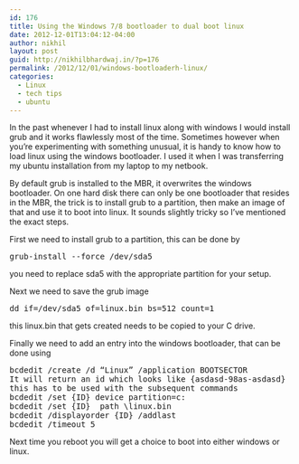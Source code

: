 ```yaml
---
id: 176
title: Using the Windows 7/8 bootloader to dual boot linux
date: 2012-12-01T13:04:12-04:00
author: nikhil
layout: post
guid: http://nikhilbhardwaj.in/?p=176
permalink: /2012/12/01/windows-bootloaderh-linux/
categories:
  - Linux
  - tech tips
  - ubuntu
---
```

In the past whenever I had to install linux along with windows I would install grub and it works flawlessly most of the time. Sometimes however when you&#8217;re experimenting with something unusual, it is handy to know how to load linux using the windows bootloader. I used it when I was transferring my ubuntu installation from my laptop to my netbook.
<!--more-->


By default grub is installed to the MBR, it overwrites the windows bootloader. On one hard disk there can only be one bootloader that resides in the MBR, the trick is to install grub to a partition, then make an image of that and use it to boot into linux. It sounds slightly tricky so I&#8217;ve mentioned the exact steps.

First we need to install grub to a partition, this can be done by

<pre class="brush: plain; title: ; notranslate" title="">grub-install --force /dev/sda5</pre>

you need to replace sda5 with the appropriate partition for your setup.

Next we need to save the grub image

<pre class="brush: plain; title: ; notranslate" title="">dd if=/dev/sda5 of=linux.bin bs=512 count=1</pre>

this linux.bin that gets created needs to be copied to your C drive.

Finally we need to add an entry into the windows bootloader, that can be done using

<pre class="brush: plain; title: ; notranslate" title="">bcdedit /create /d “Linux” /application BOOTSECTOR
It will return an id which looks like {asdasd-98as-asdasd}
this has to be used with the subsequent commands
bcdedit /set {ID} device partition=c:
bcdedit /set {ID}  path \linux.bin
bcdedit /displayorder {ID} /addlast
bcdedit /timeout 5</pre>

Next time you reboot you will get a choice to boot into either windows or linux.
